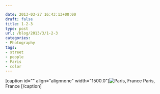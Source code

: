 ```yaml
---

date: 2013-03-27 16:43:13+00:00
draft: false
title: 1-2-3
type: post
url: /blog/2013/3/1-2-3
categories:
- Photography
tags:
- street
- people
- Paris
- color
---
```


[caption id="" align="alignnone" width="1500.0"]![ Paris, France ](/images/2013-03-27-201331-2-3/20130226-R0013332.jpg)
 Paris, France [/caption]
